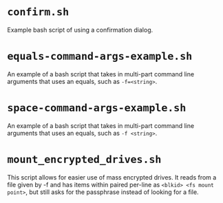 # `confirm.sh`

Example bash script of using a confirmation dialog.

# `equals-command-args-example.sh`

An example of a bash script that takes in multi-part command line arguments that uses an equals, such as `-f=<string>`.

# `space-command-args-example.sh`

An example of a bash script that takes in multi-part command line arguments that uses an equals, such as `-f <string>`.

# `mount_encrypted_drives.sh`

This script allows for easier use of mass encrypted drives. It reads from a file given by -f <FILENAME> and has items within paired per-line as `<blkid> <fs mount point>`, but still asks for the passphrase instead of looking for a file.